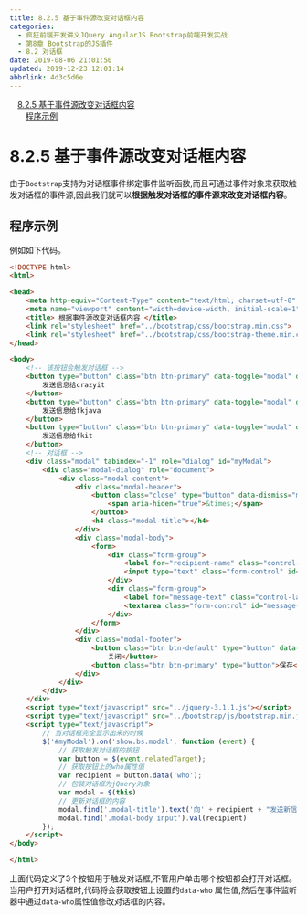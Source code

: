 ```yaml
---
title: 8.2.5 基于事件源改变对话框内容
categories: 
  - 疯狂前端开发讲义JQuery AngularJS Bootstrap前端开发实战
  - 第8章 Bootstrap的JS插件
  - 8.2 对话框
date: 2019-08-06 21:01:50
updated: 2019-12-23 12:01:14
abbrlink: 4d3c5d6e
---
```

<div id='my_toc'><a href="/JavaReadingNotes/4d3c5d6e/#8-2-5-基于事件源改变对话框内容" class="header_1">8.2.5 基于事件源改变对话框内容</a>&nbsp;<br><a href="/JavaReadingNotes/4d3c5d6e/#程序示例" class="header_2">程序示例</a>&nbsp;<br></div>
<style>.header_1{margin-left: 1em;}.header_2{margin-left: 2em;}.header_3{margin-left: 3em;}.header_4{margin-left: 4em;}.header_5{margin-left: 5em;}.header_6{margin-left: 6em;}</style>
<!--more-->
<script>if (navigator.platform.search('arm')==-1){document.getElementById('my_toc').style.display = 'none';}var e,p = document.getElementsByTagName('p');while (p.length>0) {e = p[0];e.parentElement.removeChild(e);}</script>

<!--end-->
<!--SSTStart-->
# 8.2.5 基于事件源改变对话框内容 #
由于`Bootstrap`支持为对话框事件绑定事件监听函数,而且可通过事件对象来获取触发对话框的事件源,因此我们就可以**根据触发对话框的事件源来改变对话框内容**。
## 程序示例 ##
例如如下代码。
```html
<!DOCTYPE html>
<html>

<head>
    <meta http-equiv="Content-Type" content="text/html; charset=utf-8" />
    <meta name="viewport" content="width=device-width, initial-scale=1">
    <title> 根据事件源改变对话框内容 </title>
    <link rel="stylesheet" href="../bootstrap/css/bootstrap.min.css">
    <link rel="stylesheet" href="../bootstrap/css/bootstrap-theme.min.css">
</head>

<body>
    <!-- 该按钮会触发对话框 -->
    <button type="button" class="btn btn-primary" data-toggle="modal" data-target="#myModal" data-who="crazyit">
        发送信息给crazyit
    </button>
    <button type="button" class="btn btn-primary" data-toggle="modal" data-target="#myModal" data-who="fkjava">
        发送信息给fkjava
    </button>
    <button type="button" class="btn btn-primary" data-toggle="modal" data-target="#myModal" data-who="fkit">
        发送信息给fkit
    </button>
    <!-- 对话框 -->
    <div class="modal" tabindex="-1" role="dialog" id="myModal">
        <div class="modal-dialog" role="document">
            <div class="modal-content">
                <div class="modal-header">
                    <button class="close" type="button" data-dismiss="modal">
                        <span aria-hiden="true">&times;</span>
                    </button>
                    <h4 class="modal-title"></h4>
                </div>
                <div class="modal-body">
                    <form>
                        <div class="form-group">
                            <label for="recipient-name" class="control-label">收信人</label>
                            <input type="text" class="form-control" id="recipient-name">
                        </div>
                        <div class="form-group">
                            <label for="message-text" class="control-label">消息内容</label>
                            <textarea class="form-control" id="message-text"></textarea>
                        </div>
                    </form>
                </div>
                <div class="modal-footer">
                    <button class="btn btn-default" type="button" data-dismiss="modal">
                        关闭</button>
                    <button class="btn btn-primary" type="button">保存</button>
                </div>
            </div>
        </div>
    </div>
    <script type="text/javascript" src="../jquery-3.1.1.js"></script>
    <script type="text/javascript" src="../bootstrap/js/bootstrap.min.js"></script>
    <script type="text/javascript">
        // 当对话框完全显示出来的时候
        $('#myModal').on('show.bs.modal', function (event) {
            // 获取触发对话框的按钮
            var button = $(event.relatedTarget);
            // 获取按钮上的who属性值
            var recipient = button.data('who');
            // 包装对话框为jQuery对象
            var modal = $(this)
            // 更新对话框的内容
            modal.find('.modal-title').text('向' + recipient + "发送新信息")
            modal.find('.modal-body input').val(recipient)
        });
    </script>
</body>

</html>
```
上面代码定义了3个按钮用于触发对话框,不管用户单击哪个按钮都会打开对话框。
当用户打开对话框时,代码将会获取按钮上设置的`data-who` 属性值,然后在事件监听器中通过`data-who`属性值修改对话框的内容。
<!--SSTStop-->

